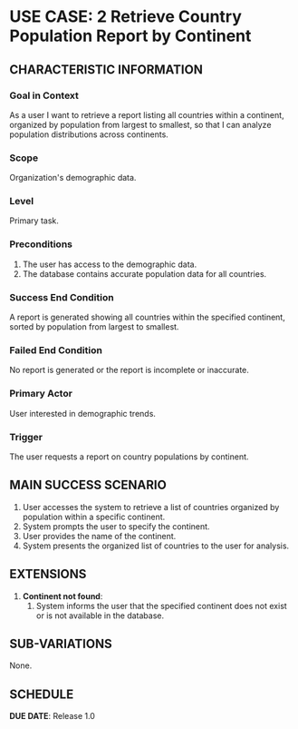 # USE CASE: 2 Retrieve Country Population Report by Continent

## CHARACTERISTIC INFORMATION

### Goal in Context

As a user I want to retrieve a report listing all countries within a continent, organized by population from largest to smallest, so that I can analyze population distributions across continents.

### Scope

Organization's demographic data.

### Level

Primary task.

### Preconditions

1. The user has access to the demographic data.
2. The database contains accurate population data for all countries.

### Success End Condition

A report is generated showing all countries within the specified continent, sorted by population from largest to smallest.

### Failed End Condition

No report is generated or the report is incomplete or inaccurate.

### Primary Actor

User interested in demographic trends.

### Trigger

The user requests a report on country populations by continent.

## MAIN SUCCESS SCENARIO

1. User accesses the system to retrieve a list of countries organized by population within a specific continent.
2. System prompts the user to specify the continent.
3. User provides the name of the continent.
4. System presents the organized list of countries to the user for analysis.

## EXTENSIONS

1. **Continent not found**:
    1. System informs the user that the specified continent does not exist or is not available in the database.

## SUB-VARIATIONS

None.

## SCHEDULE

**DUE DATE**: Release 1.0
